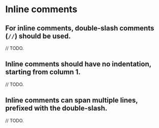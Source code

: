 # Inline comments

## For inline comments, double-slash comments (`//`) should be used.

// TODO.

## Inline comments should have no indentation, starting from column 1.

// TODO.

## Inline comments can span multiple lines, prefixed with the double-slash.

// TODO.